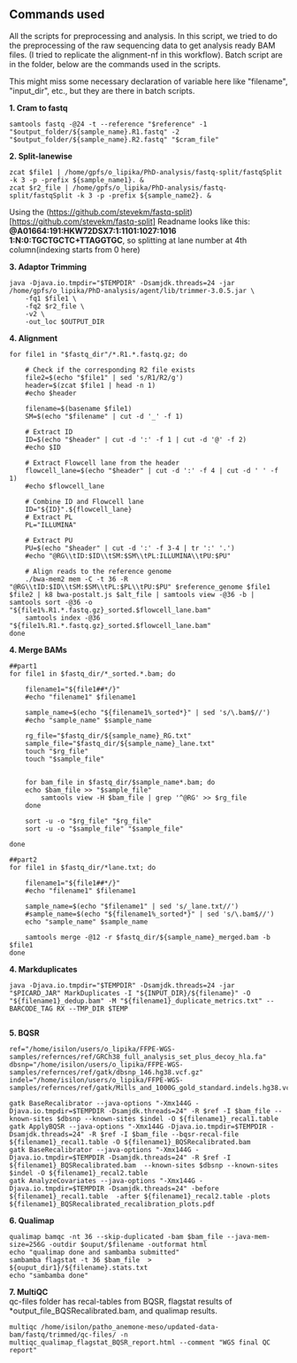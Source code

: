 ## Commands used

All the scripts for preprocessing and analysis.
In this script, we tried to do the preprocessing of the raw sequencing data to get analysis ready BAM files. (I tried to replicate the alignment-nf in this workflow). Batch script are in the folder, below are the commands used in the scripts. 

This might miss some necessary declaration of variable here like "filename", "input_dir", etc., but they are there in batch scripts.

**1. Cram to fastq**
```
samtools fastq -@24 -t --reference "$reference" -1 "$output_folder/${sample_name}.R1.fastq" -2 "$output_folder/${sample_name}.R2.fastq" "$cram_file"
```

**2. Split-lanewise**
```
zcat $file1 | /home/gpfs/o_lipika/PhD-analysis/fastq-split/fastqSplit -k 3 -p -prefix ${sample_name1}. &
zcat $r2_file | /home/gpfs/o_lipika/PhD-analysis/fastq-split/fastqSplit -k 3 -p -prefix ${sample_name2}. &
```
Using the (https://github.com/stevekm/fastq-split)[https://github.com/stevekm/fastq-split]
Readname looks like this: **@A01664:191:HKW72DSX7:1:1101:1027:1016 1:N:0:TGCTGCTC+TTAGGTGC**, so splitting at lane number at 4th column(indexing starts from 0 here)



**3. Adaptor Trimming**
```
java -Djava.io.tmpdir="$TEMPDIR" -Dsamjdk.threads=24 -jar /home/gpfs/o_lipika/PhD-analysis/agent/lib/trimmer-3.0.5.jar \
    -fq1 $file1 \
    -fq2 $r2_file \
    -v2 \
    -out_loc $OUTPUT_DIR
``` 

**4. Alignment**
```
for file1 in "$fastq_dir"/*.R1.*.fastq.gz; do

    # Check if the corresponding R2 file exists
    file2=$(echo "$file1" | sed 's/R1/R2/g')
    header=$(zcat $file1 | head -n 1)
    #echo $header

    filename=$(basename $file1)
    SM=$(echo "$filename" | cut -d '_' -f 1)

    # Extract ID
    ID=$(echo "$header" | cut -d ':' -f 1 | cut -d '@' -f 2)
    #echo $ID

    # Extract Flowcell lane from the header
    flowcell_lane=$(echo "$header" | cut -d ':' -f 4 | cut -d ' ' -f 1)
    #echo $flowcell_lane

    # Combine ID and Flowcell lane
    ID="${ID}".${flowcell_lane}
    # Extract PL
    PL="ILLUMINA"

    # Extract PU
    PU=$(echo "$header" | cut -d ':' -f 3-4 | tr ':' '.')
    #echo "@RG\\tID:$ID\\tSM:$SM\\tPL:ILLUMINA\\tPU:$PU"

    # Align reads to the reference genome
    ./bwa-mem2 mem -C -t 36 -R "@RG\\tID:$ID\\tSM:$SM\\tPL:$PL\\tPU:$PU" $reference_genome $file1 $file2 | k8 bwa-postalt.js $alt_file | samtools view -@36 -b | samtools sort -@36 -o "${file1%.R1.*.fastq.gz}_sorted.$flowcell_lane.bam"
    samtools index -@36 "${file1%.R1.*.fastq.gz}_sorted.$flowcell_lane.bam"
done
```

**4. Merge BAMs**
```
##part1
for file1 in $fastq_dir/*_sorted.*.bam; do
    
    filename1="${file1##*/}"
    #echo "filename1" $filename1

    sample_name=$(echo "${filename1%_sorted*}" | sed 's/\.bam$//')
    #echo "sample_name" $sample_name

    rg_file="$fastq_dir/${sample_name}_RG.txt"
    sample_file="$fastq_dir/${sample_name}_lane.txt"
    touch "$rg_file"
    touch "$sample_file"


    for bam_file in $fastq_dir/$sample_name*.bam; do
	echo $bam_file >> "$sample_file"
        samtools view -H $bam_file | grep '^@RG' >> $rg_file
    done

    sort -u -o "$rg_file" "$rg_file"
    sort -u -o "$sample_file" "$sample_file"

done

##part2
for file1 in $fastq_dir/*lane.txt; do
    
    filename1="${file1##*/}"
    #echo "filename1" $filename1

    sample_name=$(echo "$filename1" | sed 's/_lane.txt//')
    #sample_name=$(echo "${filename1%_sorted*}" | sed 's/\.bam$//')
    echo "sample_name" $sample_name

    samtools merge -@12 -r $fastq_dir/${sample_name}_merged.bam -b $file1 
done
```

**4. Markduplicates**
```
java -Djava.io.tmpdir="$TEMPDIR" -Dsamjdk.threads=24 -jar "$PICARD_JAR" MarkDuplicates -I "${INPUT_DIR}/${filename}" -O "${filename1}_dedup.bam" -M "${filename1}_duplicate_metrics.txt" --BARCODE_TAG RX --TMP_DIR $TEMP
 
```

**5. BQSR**
```
ref="/home/isilon/users/o_lipika/FFPE-WGS-samples/refernces/ref/GRCh38_full_analysis_set_plus_decoy_hla.fa"
dbsnp="/home/isilon/users/o_lipika/FFPE-WGS-samples/refernces/ref/gatk/dbsnp_146.hg38.vcf.gz"
indel="/home/isilon/users/o_lipika/FFPE-WGS-samples/refernces/ref/gatk/Mills_and_1000G_gold_standard.indels.hg38.vcf.gz"

gatk BaseRecalibrator --java-options "-Xmx144G -Djava.io.tmpdir=$TEMPDIR -Dsamjdk.threads=24" -R $ref -I $bam_file --known-sites $dbsnp --known-sites $indel -O ${filename1}_recal1.table
gatk ApplyBQSR --java-options "-Xmx144G -Djava.io.tmpdir=$TEMPDIR -Dsamjdk.threads=24" -R $ref -I $bam_file --bqsr-recal-file ${filename1}_recal1.table -O ${filename1}_BQSRecalibrated.bam
gatk BaseRecalibrator --java-options "-Xmx144G -Djava.io.tmpdir=$TEMPDIR -Dsamjdk.threads=24" -R $ref -I ${filename1}_BQSRecalibrated.bam  --known-sites $dbsnp --known-sites $indel -O ${filename1}_recal2.table
gatk AnalyzeCovariates --java-options "-Xmx144G -Djava.io.tmpdir=$TEMPDIR -Dsamjdk.threads=24" -before ${filename1}_recal1.table  -after ${filename1}_recal2.table -plots ${filename1}_BQSRecalibrated_recalibration_plots.pdf 
```

**6. Qualimap**
```
qualimap bamqc -nt 36 --skip-duplicated -bam $bam_file --java-mem-size=256G -outdir $ouput/$filename -outformat html
echo "qualimap done and sambamba submitted"
sambamba flagstat -t 36 $bam_file  > ${ouput_dir1}/${filename}.stats.txt
echo "sambamba done"
```

**7. MultiQC** <br>
qc-files folder has recal-tables from BQSR, flagstat results of *output_file_BQSRecalibrated.bam, and qualimap results.
```
multiqc /home/isilon/patho_anemone-meso/updated-data-bam/fastq/trimmed/qc-files/ -n multiqc_qualimap_flagstat_BQSR_report.html --comment "WGS final QC report"
```











